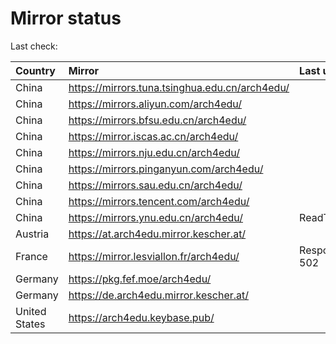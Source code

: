 <script src="./time.js"></script>
# Mirror status
Last check: <script type="text/javascript">localize(1668371048.3599975);</script>

|Country|Mirror|Last update|
|:------|:-----|:----------|
|China|https://mirrors.tuna.tsinghua.edu.cn/arch4edu/|<script type="text/javascript">localize(1668364681);</script>|
|China|https://mirrors.aliyun.com/arch4edu/|<script type="text/javascript">localize(1668235374);</script>|
|China|https://mirrors.bfsu.edu.cn/arch4edu/|<script type="text/javascript">localize(1668321498);</script>|
|China|https://mirror.iscas.ac.cn/arch4edu/|<script type="text/javascript">localize(1668321498);</script>|
|China|https://mirrors.nju.edu.cn/arch4edu/|<script type="text/javascript">localize(1668321498);</script>|
|China|https://mirrors.pinganyun.com/arch4edu/|<script type="text/javascript">localize(1668321498);</script>|
|China|https://mirrors.sau.edu.cn/arch4edu/|<script type="text/javascript">localize(1650446957);</script>|
|China|https://mirrors.tencent.com/arch4edu/|<script type="text/javascript">localize(1668321498);</script>|
|China|https://mirrors.ynu.edu.cn/arch4edu/|ReadTimeout|
|Austria|https://at.arch4edu.mirror.kescher.at/|<script type="text/javascript">localize(1668321498);</script>|
|France|https://mirror.lesviallon.fr/arch4edu/|Response 502|
|Germany|https://pkg.fef.moe/arch4edu/|<script type="text/javascript">localize(1668321498);</script>|
|Germany|https://de.arch4edu.mirror.kescher.at/|<script type="text/javascript">localize(1668321498);</script>|
|United States|https://arch4edu.keybase.pub/|<script type="text/javascript">localize(1668321498);</script>|

<script src="./tablefilter/tablefilter.js"></script>
<script src="./table.js"></script>